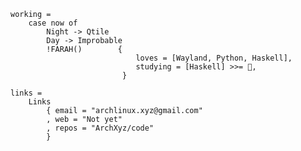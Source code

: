 
    working =
        case now of
            Night -> Qtile
            Day -> Improbable
            !FARAH()        {
                                loves = [Wayland, Python, Haskell],
                                studying = [Haskell] >>= 🧠,
                             }

    links =
        Links
            { email = "archlinux.xyz@gmail.com"
            , web = "Not yet"
            , repos = "ArchXyz/code"
            }
